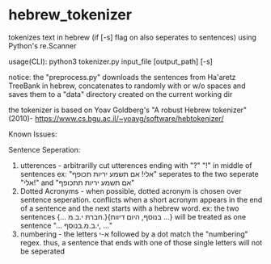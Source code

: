 # hebrew_tokenizer

tokenizes text in hebrew (if [-s] flag on also seperates to sentences) using Python's re.Scanner

usage(CLI): python3 tokenizer.py input_file [output_path] [-s]

notice: the "preprocess.py" downloads the sentences from Ha'aretz TreeBank in hebrew, concatenates to randomly with or w/o spaces and saves them to a "data" directory created on the current working dir

the tokenizer is based on Yoav Goldberg's "A robust Hebrew tokenizer" (2010)- https://www.cs.bgu.ac.il/~yoavg/software/hebtokenizer/

Known Issues:

Sentence Seperation:
1. utterences - arbitrarilly cut utterences ending with "?" "!" in middle of sentences
    ex: "אלי! אם תשמע יריות תכופף" seperates to the two seperate "אלי!" and "אם תשמע יריות תתכופף" 
2. Dotted Acronyms - when possible, dotted acronym is chosen over sentence seperation. conflicts when a short acronym appears in the end of a sentence and the next starts with a hebrew word. 
    ex: the two sentences {... חברת י.ב.מ.}{בנוסף, היום דיווח ...} will be treated as one sentence "... י.ב.מ.בנוסף, ..."
3. numbering - the letters א-י followed by a dot match the "numbering" regex. thus, a sentence that ends with one of those single letters will not be seperated
